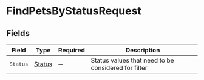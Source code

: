 # FindPetsByStatusRequest


## Fields

| Field                                               | Type                                                | Required                                            | Description                                         |
| --------------------------------------------------- | --------------------------------------------------- | --------------------------------------------------- | --------------------------------------------------- |
| `Status`                                            | [Status](../../Models/Requests/Status.md)           | :heavy_minus_sign:                                  | Status values that need to be considered for filter |